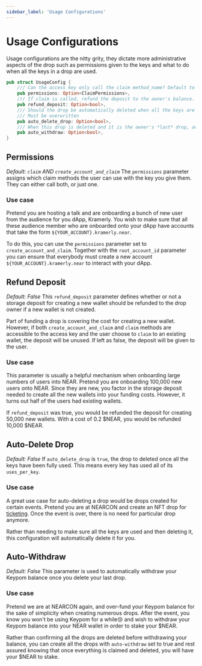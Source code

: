 ```yaml
---
sidebar_label: 'Usage Configurations'
---
```

# Usage Configurations
Usage configurations are the nitty grity, they dictate more administrative aspects of the drop such as permissions given to the keys and what to do when all the keys in a drop are used. 

``` rust
pub struct UsageConfig {
    /// Can the access key only call the claim method_name? Default to both method_name callable
    pub permissions: Option<ClaimPermissions>,
    /// If claim is called, refund the deposit to the owner's balance. If None, default to false.
    pub refund_deposit: Option<bool>,
    /// Should the drop be automatically deleted when all the keys are used? This is defaulted to false and
    /// Must be overwritten
    pub auto_delete_drop: Option<bool>,
    /// When this drop is deleted and it is the owner's *last* drop, automatically withdraw their balance.
    pub auto_withdraw: Option<bool>,
}
```

## Permissions
*Default: `claim` AND `create_account_and_claim`*
The `permissions` parameter assigns which claim methods the user can use with the key you give them. They can either call both, or just one. 

### Use case
Pretend you are hosting a talk and are onboarding a bunch of new user from the audience for you dApp, Kramerly. You wish to make sure that all these audience member who are onboarded onto your dApp have accounts that take the form `${YOUR_ACCOUNT}.kramerly.near`.

To do this, you can use the `permissions` parameter set to `create_account_and_claim`. Together with the `root_account_id` parameter you can ensure that everybody must create a new account `${YOUR_ACCOUNT}.kramerly.near` to interact with your dApp.

## Refund Deposit
*Default: False*
This `refund_deposit` parameter defines whether or not a storage deposit for creating a new wallet should be refunded to the drop owner if a new wallet is not created.

Part of funding a drop is covering the cost for creating a new wallet. However, if both `create_account_and_claim` and `claim` methods are accessible to the access key and the user choose to `claim` to an existing wallet, the deposit will be unused. If left as false, the deposit will be given to the user.

### Use case
This parameter is usually a helpful mechanism when onboarding large numbers of users into NEAR. Pretend you are onboarding 100,000 new users onto NEAR. Since they are new, you factor in the storage deposit needed to create all the new wallets into your funding costs. However, it turns out half of the users had existing wallets. 

If `refund_deposit` was true, you would be refunded the deposit for creating 50,000 new wallets. With a cost of 0.2 $NEAR, you would be refunded 10,000 $NEAR. 

## Auto-Delete Drop 
*Default: False*
If `auto_delete_drop` is `true`, the drop to deleted once all the keys have been fully used. This means every key has used all of its `uses_per_key`.

### Use case
A great use case for auto-deleting a drop would be drops created for certain events. Pretend you are at NEARCON and create an NFT drop for [ticketing](../../../../Tutorials/Advanced/ticketing/concept.md). Once the event is over, there is no need for particular drop anymore.

Rather than needing to make sure all the keys are used and then deleting it, this configuration will automatically delete it for you.

## Auto-Withdraw
*Default: False*
This parameter is used to automatically withdraw your Keypom balance once you delete your last drop.

### Use case
Pretend we are at NEARCON again, and over-fund your Keypom balance for the sake of simplicity when creating numerous drops. After the event, you know you won't be using Keypom for a while😢 and wish to withdraw your Keypom balance into your NEAR wallet in order to stake your $NEAR. 

Rather than confirming all the drops are deleted before withdrawing your balance, you can create all the drops with `auto-withdraw` set to true and rest assured knowing that once everything is claimed and deleted, you will have your $NEAR to stake. 